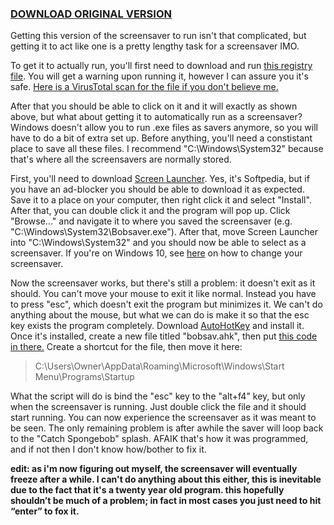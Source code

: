 ### [DOWNLOAD ORIGINAL VERSION](https://archive.org/details/Bobsaver)

Getting this version of the screensaver to run isn't that complicated, but getting it to act like one is a pretty lengthy task for a screensaver IMO.

To get it to actually run, you'll first need to download and run [this registry file](https://www.screensaversplanet.com/files/help/ScreensaversPlanet_Flash_Fix.reg). You will get a warning upon running it, however I can assure you it's safe. [Here is a VirusTotal scan for the file if you don't believe me.](https://www.virustotal.com/#/file/84532c37fba28264d9a73cb86cf92a524732e2d0b189cd4cd30c84c1e4db1e84/detection)

After that you should be able to click on it and it will exactly as shown above, but what about getting it to automatically run as a screensaver? Windows doesn't allow you to run .exe files as savers anymore, so you will have to do a bit of extra set up. Before anything, you'll need a constistant place to save all these files. I recommend "C:\Windows\System32" because that's where all the screensavers are normally stored.

First, you'll need to download [Screen Launcher](http://www.softpedia.com/get/Desktop-Enhancements/Screensavers/Screen-Launcher.shtml). Yes, it's Softpedia, but if you have an ad-blocker you should be able to download it as expected. Save it to a place on your computer, then right click it and select "Install". After that, you can double click it and the program will pop up. Click "Browse..." and navigate it to where you saved the screensaver (e.g. "C:\Windows\System32\Bobsaver.exe"). After that, move Screen Launcher into "C:\Windows\System32" and you should now be able to select as a screensaver. If you're on Windows 10, see [here](http://www.thewindowsclub.com/customize-screensaver-settings-windows-10) on how to change your screensaver.

Now the screensaver works, but there's still a problem: it doesn't exit as it should. You can't move your mouse to exit it like normal. Instead you have to press "esc", which doesn't exit the program but minimizes it. We can't do anything about the mouse, but what we can do is make it so that the esc key exists the program completely. Download [AutoHotKey](https://autohotkey.com/download/) and install it. Once it's installed, create a new file titled "bobsav.ahk", then put [this code in there.](https://pastebin.com/raw/N5KVkDNZ) Create a shortcut for the file, then move it here:

> C:\Users\Owner\AppData\Roaming\Microsoft\Windows\Start Menu\Programs\Startup

What the script will do is bind the "esc" key to the "alt+f4" key, but only when the screensaver is running. Just double click the file and it should start running. You can now experience the screensaver as it was meant to be seen. The only remaining problem is after awhile the saver will loop back to the "Catch Spongebob" splash. AFAIK that's how it was programmed, and if not then I don't know how/bother to fix it.

**edit: as i'm now figuring out myself, the screensaver will eventually freeze after a while. I can't do anything about this either, this is inevitable due to the fact that it's a twenty year old program. this hopefully shouldn’t be much of a problem; in fact in most cases you just need to hit “enter” to fox it.**
